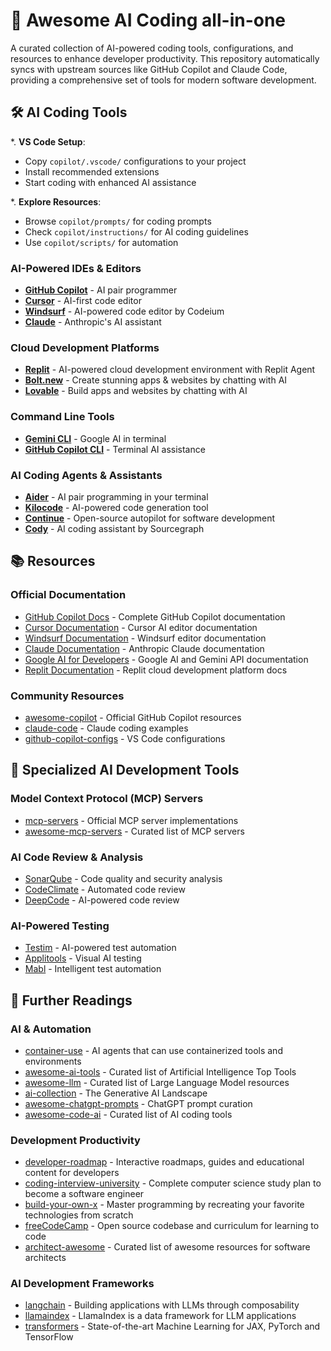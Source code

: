 # 🤖 Awesome AI Coding all-in-one

A curated collection of AI-powered coding tools, configurations, and resources to enhance developer productivity. This repository automatically syncs with upstream sources like GitHub Copilot and Claude Code, providing a comprehensive set of tools for modern software development.

## 🛠️ AI Coding Tools

\*. **VS Code Setup**:

- Copy `copilot/.vscode/` configurations to your project
- Install recommended extensions
- Start coding with enhanced AI assistance

\*. **Explore Resources**:

- Browse `copilot/prompts/` for coding prompts
- Check `copilot/instructions/` for AI coding guidelines
- Use `copilot/scripts/` for automation

### AI-Powered IDEs & Editors

- **[GitHub Copilot](https://copilot.github.com/)** - AI pair programmer
- **[Cursor](https://cursor.com/)** - AI-first code editor
- **[Windsurf](https://windsurf.com/)** - AI-powered code editor by Codeium
- **[Claude](https://claude.ai/)** - Anthropic's AI assistant

### Cloud Development Platforms

- **[Replit](https://replit.com/)** - AI-powered cloud development environment with Replit Agent
- **[Bolt.new](https://bolt.new/)** - Create stunning apps & websites by chatting with AI
- **[Lovable](https://lovable.dev/)** - Build apps and websites by chatting with AI

### Command Line Tools

- **[Gemini CLI](https://ai.google.dev/)** - Google AI in terminal
- **[GitHub Copilot CLI](https://cli.github.com/)** - Terminal AI assistance

### AI Coding Agents & Assistants

- **[Aider](https://aider.chat/)** - AI pair programming in your terminal
- **[Kilocode](https://github.com/kilocode-ai/kilocode)** - AI-powered code generation tool
- **[Continue](https://continue.dev/)** - Open-source autopilot for software development
- **[Cody](https://sourcegraph.com/cody)** - AI coding assistant by Sourcegraph

## 📚 Resources

### Official Documentation

- [GitHub Copilot Docs](https://docs.github.com/en/copilot) - Complete GitHub Copilot documentation
- [Cursor Documentation](https://docs.cursor.com/) - Cursor AI editor documentation
- [Windsurf Documentation](https://docs.windsurf.com/) - Windsurf editor documentation
- [Claude Documentation](https://docs.anthropic.com/claude/) - Anthropic Claude documentation
- [Google AI for Developers](https://ai.google.dev/) - Google AI and Gemini API documentation
- [Replit Documentation](https://docs.replit.com/) - Replit cloud development platform docs

### Community Resources

- [awesome-copilot](https://github.com/github/awesome-copilot) - Official GitHub Copilot resources
- [claude-code](https://github.com/anthropics/claude-code) - Claude coding examples
- [github-copilot-configs](https://github.com/doggy8088/github-copilot-configs) - VS Code configurations

## 🎯 Specialized AI Development Tools

### Model Context Protocol (MCP) Servers

- [mcp-servers](https://github.com/modelcontextprotocol/servers) - Official MCP server implementations
- [awesome-mcp-servers](https://github.com/punkpeye/awesome-mcp-servers) - Curated list of MCP servers

### AI Code Review & Analysis

- [SonarQube](https://www.sonarqube.org/) - Code quality and security analysis
- [CodeClimate](https://codeclimate.com/) - Automated code review
- [DeepCode](https://www.deepcode.ai/) - AI-powered code review

### AI-Powered Testing

- [Testim](https://www.testim.io/) - AI-powered test automation
- [Applitools](https://applitools.com/) - Visual AI testing
- [Mabl](https://www.mabl.com/) - Intelligent test automation

## 📖 Further Readings

### AI & Automation

- [container-use](https://github.com/dagger/container-use) - AI agents that can use containerized tools and environments
- [awesome-ai-tools](https://github.com/mahseema/awesome-ai-tools) - Curated list of Artificial Intelligence Top Tools
- [awesome-llm](https://github.com/Hannibal046/Awesome-LLM) - Curated list of Large Language Model resources
- [ai-collection](https://github.com/ai-collection/ai-collection) - The Generative AI Landscape
- [awesome-chatgpt-prompts](https://github.com/f/awesome-chatgpt-prompts) - ChatGPT prompt curation
- [awesome-code-ai](https://github.com/sourcegraph/awesome-code-ai) - Curated list of AI coding tools

### Development Productivity

- [developer-roadmap](https://github.com/kamranahmedse/developer-roadmap) - Interactive roadmaps, guides and educational content for developers
- [coding-interview-university](https://github.com/jwasham/coding-interview-university) - Complete computer science study plan to become a software engineer
- [build-your-own-x](https://github.com/codecrafters-io/build-your-own-x) - Master programming by recreating your favorite technologies from scratch
- [freeCodeCamp](https://github.com/freeCodeCamp/freeCodeCamp) - Open source codebase and curriculum for learning to code
- [architect-awesome](https://github.com/XD3an/architect-awesome) - Curated list of awesome resources for software architects

### AI Development Frameworks

- [langchain](https://github.com/langchain-ai/langchain) - Building applications with LLMs through composability
- [llamaindex](https://github.com/run-llama/llama_index) - LlamaIndex is a data framework for LLM applications
- [transformers](https://github.com/huggingface/transformers) - State-of-the-art Machine Learning for JAX, PyTorch and TensorFlow

